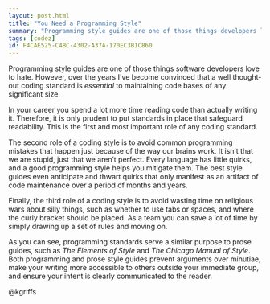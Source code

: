 ```yaml
---
layout: post.html
title: "You Need a Programming Style"
summary: "Programming style guides are one of those things developers love to hate, but are they really that bad?"
tags: [codez]
id: F4CAE525-C4BC-4302-A37A-170EC3B1C860
---
```


Programming style guides are one of those things software developers love to hate. However, over the years I've become convinced that a well thought-out coding standard is *essential* to maintaining code bases of any significant size.

In your career you spend a lot more time reading code than actually writing it. Therefore, it is only prudent to put standards in place that safeguard readability. This is the first and most important role of any coding standard.

The second role of a coding style is to avoid common programming mistakes that happen just because of the way our brains work. It isn’t that we are stupid, just that we aren’t perfect. Every language has little quirks, and a good programming style helps you mitigate them. The best style guides even anticipate and thwart quirks that only manifest as an artifact of code maintenance over a period of months and years.

Finally, the third role of a coding style is to avoid wasting time on religious wars about silly things, such as whether to use tabs or spaces, and where the curly bracket should be placed. As a team you can save a lot of time by simply drawing up a set of rules and moving on.

As you can see, programming standards serve a similar purpose to prose guides, such as *The Elements of Style* and *The Chicago Manual of Style*. Both programming and prose style guides prevent arguments over minutiae, make your writing more accessible to others outside your immediate group, and ensure your intent is clearly communicated to the reader.

@kgriffs